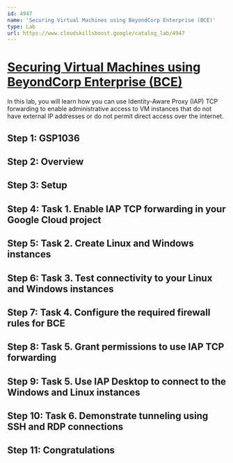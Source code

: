 ```yaml
---
id: 4947
name: 'Securing Virtual Machines using BeyondCorp Enterprise (BCE)'
type: Lab
url: https://www.cloudskillsboost.google/catalog_lab/4947
---
```


# [Securing Virtual Machines using BeyondCorp Enterprise (BCE)](https://www.cloudskillsboost.google/catalog_lab/4947)

In this lab, you will learn how you can use Identity-Aware Proxy (IAP) TCP forwarding to enable administrative access to VM instances that do not have external IP addresses or do not permit direct access over the internet.

## Step 1: GSP1036

## Step 2: Overview

## Step 3: Setup

## Step 4: Task 1. Enable IAP TCP forwarding in your Google Cloud project

## Step 5: Task 2. Create Linux and Windows instances

## Step 6: Task 3. Test connectivity to your Linux and Windows instances

## Step 7: Task 4. Configure the required firewall rules for BCE

## Step 8: Task 5. Grant permissions to use IAP TCP forwarding

## Step 9: Task 5. Use IAP Desktop to connect to the Windows and Linux instances

## Step 10: Task 6. Demonstrate tunneling using SSH and RDP connections

## Step 11: Congratulations
